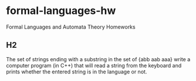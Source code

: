 formal-languages-hw
===================

Formal Languages and Automata Theory Homeworks 

H2
---

The set of strings ending with a substring in the set of {abb aab aaa}
write a computer program  (in C++)  that  will read a string from the 
keyboard and prints whether the entered string is in the language or not.
